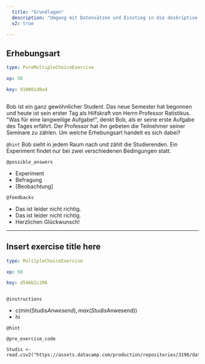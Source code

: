 ```yaml
---
  title: "Grundlagen"
  description: "Umgang mit Datensätzen und Einstieg in die deskriptive Statistik"
  v2: true

---
```

## Erhebungsart

```yaml
type: PureMultipleChoiceExercise

xp: 50

key: 910001d0a4



```

Bob ist ein ganz gewöhnlicher Student. Das neue Semester hat begonnen und heute ist sein erster Tag als Hilfskraft von Herrn Professor Ratistikus. "Was für eine langweilige Aufgabe!", denkt Bob, als er seine erste Aufgabe des Tages erfährt. Der Professor hat ihn gebeten die Teilnehmer seiner Seminare zu zählen. Um welche Erhebungsart handelt es sich dabei?


`@hint`
Bob sieht in jedem Raum nach und zählt die Studierenden. Ein Experiment findet nur bei zwei verschiedenen Bedingungen statt.





`@possible_answers`
- Experiment
- Befragung
- [Beobachtung]

`@feedbacks`
- Das ist leider nicht richtig.
- Das ist leider nicht richtig.
- Herzlichen Glückwunsch!





---
## Insert exercise title here

```yaml
type: MultipleChoiceExercise

xp: 50

key: d546b2c206



```



`@instructions`
- c(min(Studis$Anwesend),max(Studis$Anwesend))
- hi

`@hint`


`@pre_exercise_code`
```{r}
Studis <- read.csv2("https://assets.datacamp.com/production/repositories/3196/datasets/1e5d9ec9fbf68a511b51b513183222dd40447e9a/Studierendenzaehlung.csv",sep="",skip=1)
```







